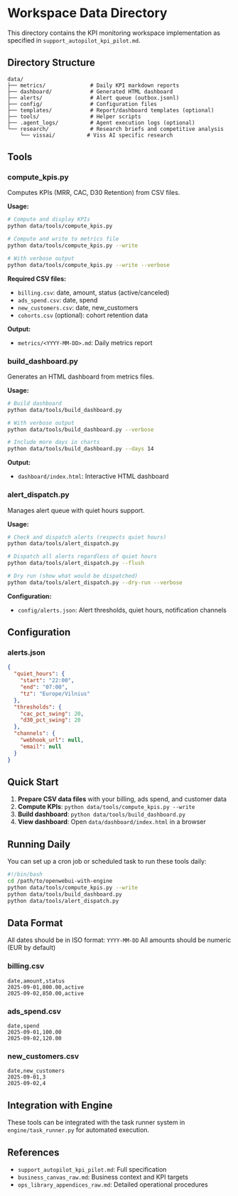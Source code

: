 # Workspace Data Directory

This directory contains the KPI monitoring workspace implementation as specified in `support_autopilot_kpi_pilot.md`.

## Directory Structure

```
data/
├── metrics/              # Daily KPI markdown reports
├── dashboard/            # Generated HTML dashboard
├── alerts/               # Alert queue (outbox.jsonl)
├── config/               # Configuration files
├── templates/            # Report/dashboard templates (optional)
├── tools/                # Helper scripts
├── .agent_logs/          # Agent execution logs (optional)
└── research/             # Research briefs and competitive analysis
    └── vissai/          # Viss AI specific research
```

## Tools

### compute_kpis.py

Computes KPIs (MRR, CAC, D30 Retention) from CSV files.

**Usage:**
```bash
# Compute and display KPIs
python data/tools/compute_kpis.py

# Compute and write to metrics file
python data/tools/compute_kpis.py --write

# With verbose output
python data/tools/compute_kpis.py --write --verbose
```

**Required CSV files:**
- `billing.csv`: date, amount, status (active/canceled)
- `ads_spend.csv`: date, spend
- `new_customers.csv`: date, new_customers
- `cohorts.csv` (optional): cohort retention data

**Output:**
- `metrics/<YYYY-MM-DD>.md`: Daily metrics report

### build_dashboard.py

Generates an HTML dashboard from metrics files.

**Usage:**
```bash
# Build dashboard
python data/tools/build_dashboard.py

# With verbose output
python data/tools/build_dashboard.py --verbose

# Include more days in charts
python data/tools/build_dashboard.py --days 14
```

**Output:**
- `dashboard/index.html`: Interactive HTML dashboard

### alert_dispatch.py

Manages alert queue with quiet hours support.

**Usage:**
```bash
# Check and dispatch alerts (respects quiet hours)
python data/tools/alert_dispatch.py

# Dispatch all alerts regardless of quiet hours
python data/tools/alert_dispatch.py --flush

# Dry run (show what would be dispatched)
python data/tools/alert_dispatch.py --dry-run --verbose
```

**Configuration:**
- `config/alerts.json`: Alert thresholds, quiet hours, notification channels

## Configuration

### alerts.json

```json
{
  "quiet_hours": {
    "start": "22:00",
    "end": "07:00",
    "tz": "Europe/Vilnius"
  },
  "thresholds": {
    "cac_pct_swing": 20,
    "d30_pct_swing": 20
  },
  "channels": {
    "webhook_url": null,
    "email": null
  }
}
```

## Quick Start

1. **Prepare CSV data files** with your billing, ads spend, and customer data
2. **Compute KPIs**: `python data/tools/compute_kpis.py --write`
3. **Build dashboard**: `python data/tools/build_dashboard.py`
4. **View dashboard**: Open `data/dashboard/index.html` in a browser

## Running Daily

You can set up a cron job or scheduled task to run these tools daily:

```bash
#!/bin/bash
cd /path/to/openwebui-with-engine
python data/tools/compute_kpis.py --write
python data/tools/build_dashboard.py
python data/tools/alert_dispatch.py
```

## Data Format

All dates should be in ISO format: `YYYY-MM-DD`
All amounts should be numeric (EUR by default)

### billing.csv
```csv
date,amount,status
2025-09-01,800.00,active
2025-09-02,850.00,active
```

### ads_spend.csv
```csv
date,spend
2025-09-01,100.00
2025-09-02,120.00
```

### new_customers.csv
```csv
date,new_customers
2025-09-01,3
2025-09-02,4
```

## Integration with Engine

These tools can be integrated with the task runner system in `engine/task_runner.py` for automated execution.

## References

- `support_autopilot_kpi_pilot.md`: Full specification
- `business_canvas_raw.md`: Business context and KPI targets
- `ops_library_appendices_raw.md`: Detailed operational procedures
